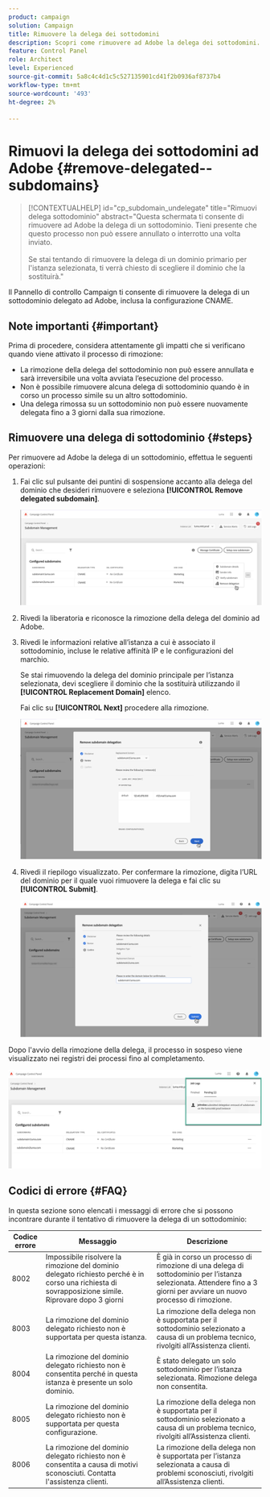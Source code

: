 ```yaml
---
product: campaign
solution: Campaign
title: Rimuovere la delega dei sottodomini
description: Scopri come rimuovere ad Adobe la delega dei sottodomini.
feature: Control Panel
role: Architect
level: Experienced
source-git-commit: 5a8c4c4d1c5c527135901cd41f2b0936af8737b4
workflow-type: tm+mt
source-wordcount: '493'
ht-degree: 2%

---
```


# Rimuovi la delega dei sottodomini ad Adobe {#remove-delegated--subdomains}

>[!CONTEXTUALHELP]
>id="cp_subdomain_undelegate"
>title="Rimuovi delega sottodominio"
>abstract="Questa schermata ti consente di rimuovere ad Adobe la delega di un sottodominio. Tieni presente che questo processo non può essere annullato o interrotto una volta inviato.<br><br>Se stai tentando di rimuovere la delega di un dominio primario per l&#39;istanza selezionata, ti verrà chiesto di scegliere il dominio che la sostituirà."

Il Pannello di controllo Campaign ti consente di rimuovere la delega di un sottodominio delegato ad Adobe, inclusa la configurazione CNAME.

## Note importanti {#important}

Prima di procedere, considera attentamente gli impatti che si verificano quando viene attivato il processo di rimozione:

* La rimozione della delega del sottodominio non può essere annullata e sarà irreversibile una volta avviata l’esecuzione del processo.
* Non è possibile rimuovere alcuna delega di sottodominio quando è in corso un processo simile su un altro sottodominio.
* Una delega rimossa su un sottodominio non può essere nuovamente delegata fino a 3 giorni dalla sua rimozione.

## Rimuovere una delega di sottodominio {#steps}

Per rimuovere ad Adobe la delega di un sottodominio, effettua le seguenti operazioni:

1. Fai clic sul pulsante dei puntini di sospensione accanto alla delega del dominio che desideri rimuovere e seleziona **[!UICONTROL Remove delegated subdomain]**.

   ![](assets/undelegate-subdomain.png)

1. Rivedi la liberatoria e riconosce la rimozione della delega del dominio ad Adobe.

1. Rivedi le informazioni relative all’istanza a cui è associato il sottodominio, incluse le relative affinità IP e le configurazioni del marchio.

   Se stai rimuovendo la delega del dominio principale per l’istanza selezionata, devi scegliere il dominio che la sostituirà utilizzando il **[!UICONTROL Replacement Domain]** elenco.

   Fai clic su **[!UICONTROL Next]** procedere alla rimozione.

   ![](assets/undelegate-subdomain-details.png)

1. Rivedi il riepilogo visualizzato. Per confermare la rimozione, digita l’URL del dominio per il quale vuoi rimuovere la delega e fai clic su **[!UICONTROL Submit]**.

   ![](assets/undelegate-submit.png)

Dopo l&#39;avvio della rimozione della delega, il processo in sospeso viene visualizzato nei registri dei processi fino al completamento.

![](assets/undelegate-job.png)

## Codici di errore {#FAQ}

In questa sezione sono elencati i messaggi di errore che si possono incontrare durante il tentativo di rimuovere la delega di un sottodominio:

| Codice errore | Messaggio | Descrizione |
|  ---  |  ---  |  ---  |
| 8002 | Impossibile risolvere la rimozione del dominio delegato richiesto perché è in corso una richiesta di sovrapposizione simile. Riprovare dopo 3 giorni | È già in corso un processo di rimozione di una delega di sottodominio per l’istanza selezionata. Attendere fino a 3 giorni per avviare un nuovo processo di rimozione. |
| 8003 | La rimozione del dominio delegato richiesto non è supportata per questa istanza. | La rimozione della delega non è supportata per il sottodominio selezionato a causa di un problema tecnico, rivolgiti all’Assistenza clienti. |
| 8004 | La rimozione del dominio delegato richiesto non è consentita perché in questa istanza è presente un solo dominio. | È stato delegato un solo sottodominio per l’istanza selezionata. Rimozione delega non consentita. |
| 8005 | La rimozione del dominio delegato richiesto non è supportata per questa configurazione. | La rimozione della delega non è supportata per il sottodominio selezionato a causa di un problema tecnico, rivolgiti all’Assistenza clienti. |
| 8006 | La rimozione del dominio delegato richiesto non è consentita a causa di motivi sconosciuti. Contatta l&#39;assistenza clienti. | La rimozione della delega non è supportata per l’istanza selezionata a causa di problemi sconosciuti, rivolgiti all’Assistenza clienti. |
